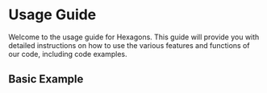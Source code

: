 # Usage Guide
Welcome to the usage guide for Hexagons. This guide will provide you with detailed instructions on how to use the various features and functions of our code, including code examples.

## Basic Example

